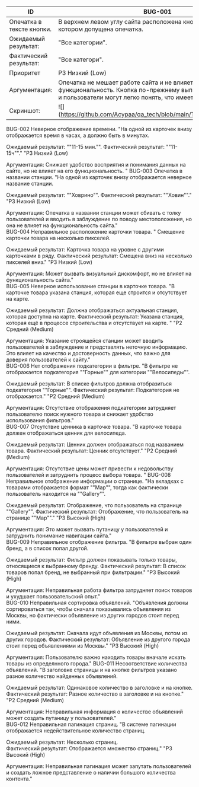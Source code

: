 | ID                        | BUG-001                                                                                                                                                               |
|---------------------------|-----------------------------------------------------------------------------------------------------------------------------------------------------------------------|
| Опечатка в тексте кнопки. | 	В верхнем левом углу сайта расположена кнопка с текстом, в котором допущена опечатка.                                                                                |
| Ожидаемый результат:      | "Все категории".                                                                                                                                                      | 
| Фактический результат:    | "Все категори".                                                                                                                                                       |
| Приоритет                 | 	P3 Низкий (Low)                                                                                                                                                      |
| Аргументация:             | Опечатка не мешает работе сайта и не влияет на его функциональность. Кнопка по-прежнему выполняет свою задачу, и пользователи могут легко понять, что имеется в виду. |
| Скриншот:                 | ![] (https://github.com/Acypaa/qa_tech/blob/main/Task_1/img/img_1.png)                                                                                                |

BUG-002	Неверное отображение времени.	"На одной из карточек внизу отображается время в часах, а должно быть в минутах. 

Ожидаемый результат: ""11-15 мин."".
Фактический результат: ""11-15ч""."	"P3 Низкий (Low)

Аргументация: Снижает удобство восприятия и понимания данных на сайте, но не влияет на его функциональность.  "	
BUG-003	Опечатка в названии станции.	"На одной из карточек внизу отображается неверное название станции. 

Ожидаемый результат: ""Ховрино"".
Фактический результат: ""Ховин""."	"P3 Низкий (Low)

Аргументация: Опечатка в названии станции может сбивать с толку пользователей и вводить в заблуждение по поводу местоположения, но она не влияет на функциональность сайта."	
BUG-004	Неправильное расположение карточки товара.	"
Смещение карточки товара на несколько пикселей.

Ожидаемый результат: Карточка товара на уровне с другими карточками в ряду.
Фактический результат: Смещена вниз на несколько пикселей вниз."	"P3 Низкий (Low)

Аргументация:  Может вызвать визуальный дискомфорт, но не влияет на функциональность сайта."	
BUG-005	Неверное использование станции в карточке товара.	"В карточке товара указана станция, которая еще строится и отсутствует на карте.

Ожидаемый результат: Должна отображаться актуальная станция, которая  доступна на карте.
Фактический результат: Указана станция, которая ещё в процессе строительства и отсутствует на карте.  "	"Р2 Средний (Medium)

Аргументация:  Указание строящейся станции может вводить пользователей в заблуждение и представлять неточную информацию. Это  влияет на качество и достоверность данных, что важно для доверия пользователей к сайту."	
BUG-006	Нет отображения подкатегории в фильтре.	"В фильтре не отображается подкатегория ""Горные"" для категории ""Велосипеды"". 

Ожидаемый результат: В списке фильтров должна отобразиться подкатегория ""Горные"".
Фактический результат: Подкатегория не отображается."	"Р2 Средний (Medium)

Аргументация: Отсутствие отображения подкатегории затрудняет пользователю поиск нужного товара и снижает удобство использования фильтров."	
BUG-007	Отсутствие ценника в карточке товара.  	"В карточке товара должен отображаться ценник для велосипеда.

Ожидаемый результат: Ценник должен отображаться под названием товара.
Фактический результат:  Ценник отсутствует."	"Р2 Средний (Medium)

Аргументация: Отсутствие цены может привести к недовольству пользователей и затруднить процесс выбора товара. "	
BUG-008	Неправильное отображение информации о странице.	"На вкладках с товарами отображается формат ""Map"", тогда как фактически пользователь находится на ""Gallery"".

Ожидаемый результат: Отображение, что пользователь на странице ""Gallery"".
Фактический результат: Отображение, что пользователь на странице ""Map""."	"Р3 Высокий (High)

Аргументация: Это может вызвать путаницу у пользователей и затруднить понимание навигации сайта."	
BUG-009	Неправильное отображение фильтра.	"В фильтре выбран один бренд, а в список попал другой.

Ожидаемый результат: Фильтр должен показывать только товары, относящиеся к выбранному бренду.
Фактический результат:  В список товаров попал бренд, не выбранный при фильтрации."	"Р3 Высокий (High)

Аргументация: Неправильная работа фильтра затрудняет поиск товаров и ухудшает пользовательский опыт."	
BUG-010	Неправильная сортировка объявлений.	"Объявления должны сортироваться так, чтобы сначала показывались объявления из Москвы, но фактически объявление из других городов стоит перед ними.

Ожидаемый результат: Сначала идут объявления из Москвы, потом из других городов.
Фактический результат:  Объявление из другого города стоит перед объявлениями из Москвы."	"Р3 Высокий (High)

Аргументация: Пользователю важно находить товары вначале искать товары из определнного города."	
BUG-011	Несоответствие количества объявлений. 	"В заголовке страницы и на кнопке фильтров указано разное количество найденных объявлений.

Ожидаемый результат: Одинаковое количество в заголовке и на кнопке.
Фактический результат: Разное количество в заголовке и на кнопке."	"Р2 Средний (Medium)

Аргументация: Неправильная информация о количестве объявлений может создать путаницу у пользователей."	
BUG-012	Неправильная пагинация страниц.	"В системе пагинации отображается недействительное количество страниц.

Ожидаемый результат: Несколько страниц.  
Фактический результат: Отображается множество страниц."	"Р3 Высокий (High)

Аргументация: Неправильная пагинация может запутать пользователей и создать ложное представление о наличии большого количества контента."	